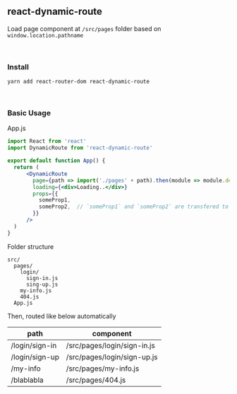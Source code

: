 ## react-dynamic-route

Load page component at `/src/pages` folder based on `window.location.pathname`

<br>

### Install
```
yarn add react-router-dom react-dynamic-route
```

<br>

### Basic Usage
App.js
```jsx
import React from 'react'
import DynamicRoute from 'react-dynamic-route'

export default function App() {
  return (
      <DynamicRoute
        page={path => import('./pages' + path).then(module => module.default)}
        loading={<div>Loading..</div>}
        props={{
          someProp1,
          someProp2,  // `someProp1` and `someProp2` are transfered to `module.dedault` above finally
        }}
      />  
  )
}
```

Folder structure
```
src/
  pages/
    login/
      sign-in.js
      sing-up.js
    my-info.js
    404.js
  App.js
```

Then, routed like below automatically

| path           | component                   |
| -------------- | --------------------------- |
| /login/sign-in | /src/pages/login/sign-in.js |
| /login/sign-up | /src/pages/login/sign-up.js |
| /my-info       | /src/pages/my-info.js       |
| /blablabla     | /src/pages/404.js           |
